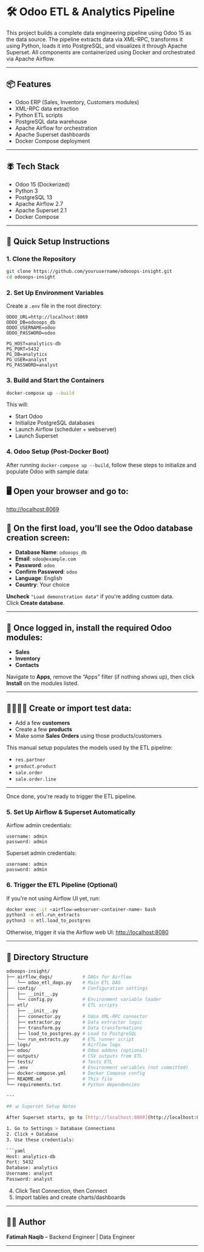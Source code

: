 # 🛠️ Odoo ETL & Analytics Pipeline

This project builds a complete data engineering pipeline using Odoo 15 as the data source. The pipeline extracts data via XML-RPC, transforms it using Python, loads it into PostgreSQL, and visualizes it through Apache Superset. All components are containerized using Docker and orchestrated via Apache Airflow.

---

## 📦 Features

- Odoo ERP (Sales, Inventory, Customers modules)
- XML-RPC data extraction
- Python ETL scripts
- PostgreSQL data warehouse
- Apache Airflow for orchestration
- Apache Superset dashboards
- Docker Compose deployment

---

## 🪰 Tech Stack

- Odoo 15 (Dockerized)
- Python 3
- PostgreSQL 13
- Apache Airflow 2.7
- Apache Superset 2.1
- Docker Compose

---

## 🚀 Quick Setup Instructions

### 1. Clone the Repository

```bash
git clone https://github.com/yourusername/odooops-insight.git
cd odooops-insight
```

### 2. Set Up Environment Variables

Create a `.env` file in the root directory:

```env
ODOO_URL=http://localhost:8069
ODOO_DB=odooops_db
ODOO_USERNAME=odoo
ODOO_PASSWORD=odoo

PG_HOST=analytics-db
PG_PORT=5432
PG_DB=analytics
PG_USER=analyst
PG_PASSWORD=analyst
```

### 3. Build and Start the Containers

```bash
docker-compose up --build
```

This will:

- Start Odoo
- Initialize PostgreSQL databases
- Launch Airflow (scheduler + webserver)
- Launch Superset

### 4. Odoo Setup (Post-Docker Boot)

After running `docker-compose up --build`, follow these steps to initialize and populate Odoo with sample data:

## 🖥️ Open your browser and go to:
[http://localhost:8069](http://localhost:8069)

## 🧾 On the first load, you’ll see the Odoo database creation screen:

- **Database Name**: `odooops_db`
- **Email**: `odoo@example.com`
- **Password**: `odoo`
- **Confirm Password**: `odoo`
- **Language**: English
- **Country**: Your choice

**Uncheck** `"Load demonstration data"` if you're adding custom data.  
Click **Create database**.

---

## 🚪 Once logged in, install the required Odoo modules:

- **Sales**
- **Inventory**
- **Contacts**

Navigate to **Apps**, remove the “Apps” filter (if nothing shows up), then click **Install** on the modules listed.

---

## 👨‍👩‍👧‍👦 Create or import test data:

- Add a few **customers**
- Create a few **products**
- Make some **Sales Orders** using those products/customers

This manual setup populates the models used by the ETL pipeline:

- `res.partner`
- `product.product`
- `sale.order`
- `sale.order.line`

---

Once done, you're ready to trigger the ETL pipeline.


### 5. Set Up Airflow & Superset Automatically

Airflow admin credentials:

```pgsql
username: admin
password: admin
```

Superset admin credentials:

```pgsql
username: admin
password: admin
```

### 6. Trigger the ETL Pipeline (Optional)

If you're not using Airflow UI yet, run:

```bash
docker exec -it <airflow-webserver-container-name> bash
python3 -m etl.run_extracts
python3 -m etl.load_to_postgres
```

Otherwise, trigger it via the Airflow web UI: [http://localhost:8080](http://localhost:8080)

---

## 🥪 Directory Structure

```bash
odooops-insight/
├── airflow_dags/           # DAGs for Airflow
│   └── odoo_etl_dags.py    # Main ETL DAG
├── config/                 # Configuration settings
│   ├── __init__.py
│   └── config.py           # Environment variable loader
├── etl/                    # ETL scripts
│   ├── __init__.py
│   ├── connector.py        # Odoo XML-RPC connector
│   ├── extractor.py        # Data extractor logic
│   ├── transform.py        # Data transformations
│   ├── load_to_postgres.py # Load to PostgreSQL
│   └── run_extracts.py     # ETL runner script
├── logs/                   # Airflow logs
├── odoo/                   # Odoo addons (optional)
├── outputs/                # CSV outputs from ETL
├── tests/                  # Tests ETL
├── .env                    # Environment variables (not committed)
├── docker-compose.yml      # Docker Compose config
├── README.md               # This file
└── requirements.txt        # Python dependencies

---

## 📊 Superset Setup Notes

After Superset starts, go to [http://localhost:8088](http://localhost:8088) and log in,then:

1. Go to Settings > Database Connections
2. Click + Database
3. Use these credentials:

```yaml
Host: analytics-db
Port: 5432
Database: analytics
Username: analyst
Password: analyst
```
4. Click Test Connection, then Connect
5. Import tables and create charts/dashboards

---

## 👩‍💻 Author

**Fatimah Naqib** – Backend Engineer | Data Engineer

---
